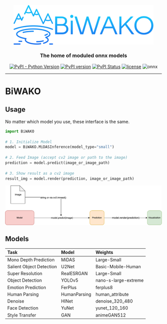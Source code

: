 <div align="center">

<img src="utils/biwako.png" width="450">

### The home of moduled onnx models

[![PyPI - Python Version](https://img.shields.io/pypi/pyversions/NaMAZU)](https://pypi.org/project/NaMAZU/)
[![PyPI version](https://badge.fury.io/py/NaMAZU.svg)](https://badge.fury.io/py/NaMAZU)
[![PyPI Status](https://pepy.tech/badge/NaMAZU)](https://pepy.tech/project/NaMAZU)
[![license](https://img.shields.io/badge/License-GPL--3.0-informational)](https://github.com/NMZ0429/NaMAZU/blob/main/LICENSE)
![onnx](https://img.shields.io/badge/ONNX-1.10-005CED.svg?logo=ONNX&style=popout)

* * *

</div>

# BiWAKO

## Usage

No matter which model you use, these interface is the same.

```python
import BiWAKO

# 1. Initialize Model
model = BiWAKO.MiDASInference(model_type="small")

# 2. Feed Image (accept cv2 image or path to the image)
prediction = model.predict(image_or_image_path)

# 3. Show result as a cv2 image
result_img = model.render(prediction, image_or_image_path)
```

<img src="utils/biwako_api.png" width="800">

## Models

|Task| Model| Weights|
|:----|:----|:----|
| Mono Depth Prediction | MiDAS | Large-Small |
| Salient Object Detection | U2Net | Basic-Mobile-Human |
| Super Resolution | RealESRGAN | Large-Small |
| Object Detection | YOLOv5 | nano-s-large-extreme |
| Emotion Prediction | FerPlus | ferplus8 |
| Human Parsing | HumanParsing |human_attribute |
| Denoise | HINet | denoise_320_480 |
| Face Detection | YuNet | yunet_120_160 |
| Style Transfer | GAN | animeGAN512 |
